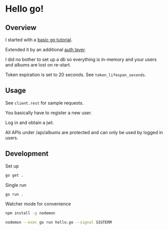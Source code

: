 # Hello go!

## Overview

I started with a [basic go tutorial](https://go.dev/doc/tutorial/web-service-gin).

Extended it by an additional [auth layer](https://seefnasrul.medium.com/create-your-first-go-rest-api-with-jwt-authentication-in-gin-framework-dbe5bda72817).

I did no bother to set up a db so everything is in-memory and your users and albums are lost on re-start.

Token expiration is set to 20 seconds. See `token_lifespan_seconds`.

## Usage

See `client.rest` for sample requests.

You basically have to register a new user.

Log in and obtain a jwt.

All APIs under /api/albums are protected and can only be used by logged in users.

## Development

Set up

```bash
go get .
```

Single run

```bash
go run .
```

Watcher mode for convenience

```bash
npm install -g nodemon
```

```bash
nodemon --exec go run hello.go --signal SIGTERM
```
